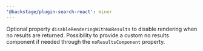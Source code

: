 ```yaml
---
'@backstage/plugin-search-react': minor
---
```


Optional property `disableRenderingWithNoResults` to disable rendering when no results are returned. Possibility to provide a custom no results component if needed through the `noResultsComponent` property.
